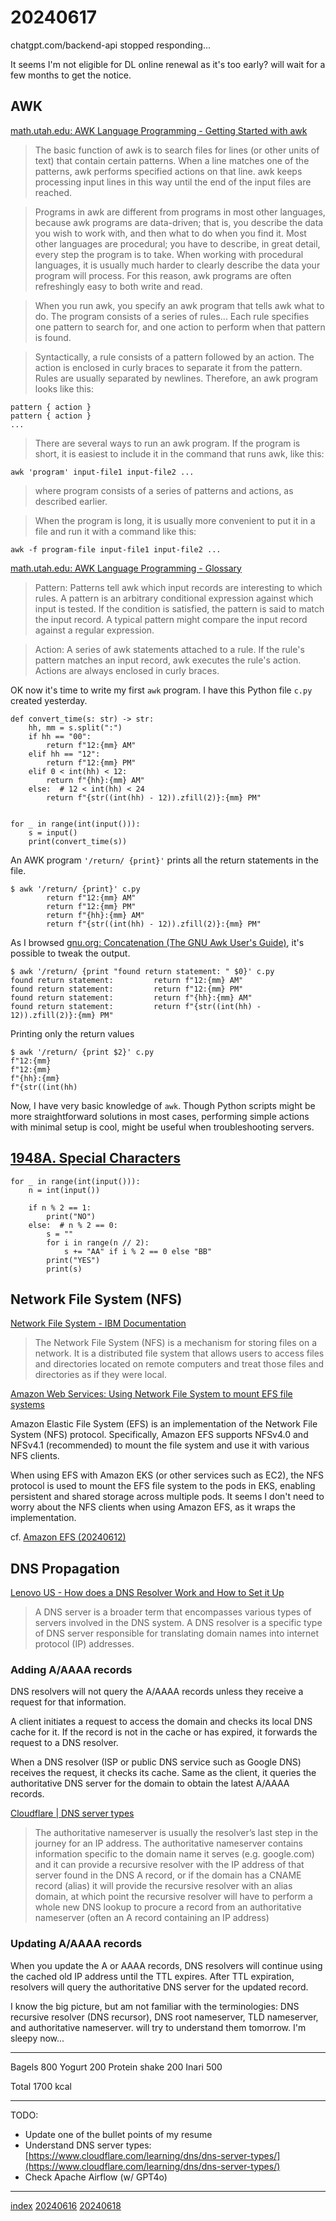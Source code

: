 <head><meta name="viewport" content="width=device-width, initial-scale=1.0, user-scalable=yes" /><meta charset="UTF-8"></head>

# 20240617

chatgpt.com/backend-api stopped responding...

It seems I\'m not eligible for DL online renewal as it\'s too early? will wait for a few months to get the notice.

## AWK

[math.utah.edu: AWK Language Programming - Getting Started with awk](https://www.math.utah.edu/docs/info/gawk_3.html#SEC10)

> The basic function of awk is to search files for lines (or other units of text) that contain certain patterns. When a line matches one of the patterns, awk performs specified actions on that line. awk keeps processing input lines in this way until the end of the input files are reached.

> Programs in awk are different from programs in most other languages, because awk programs are data-driven; that is, you describe the data you wish to work with, and then what to do when you find it. Most other languages are procedural; you have to describe, in great detail, every step the program is to take. When working with procedural languages, it is usually much harder to clearly describe the data your program will process. For this reason, awk programs are often refreshingly easy to both write and read.

> When you run awk, you specify an awk program that tells awk what to do. The program consists of a series of rules... Each rule specifies one pattern to search for, and one action to perform when that pattern is found.

> Syntactically, a rule consists of a pattern followed by an action. The action is enclosed in curly braces to separate it from the pattern. Rules are usually separated by newlines. Therefore, an awk program looks like this:

```
pattern { action }
pattern { action }
...
```

> There are several ways to run an awk program. If the program is short, it is easiest to include it in the command that runs awk, like this:

```
awk 'program' input-file1 input-file2 ...
```

> where program consists of a series of patterns and actions, as described earlier.

> When the program is long, it is usually more convenient to put it in a file and run it with a command like this:

```
awk -f program-file input-file1 input-file2 ...
```

[math.utah.edu: AWK Language Programming - Glossary](https://www.math.utah.edu/docs/info/gawk_22.html#GLOSS52)

> Pattern: Patterns tell awk which input records are interesting to which rules. A pattern is an arbitrary conditional expression against which input is tested. If the condition is satisfied, the pattern is said to match the input record. A typical pattern might compare the input record against a regular expression.

> Action: A series of awk statements attached to a rule. If the rule's pattern matches an input record, awk executes the rule's action. Actions are always enclosed in curly braces.

OK now it\'s time to write my first `awk` program. I have this Python file `c.py` created yesterday.

```
def convert_time(s: str) -> str:
    hh, mm = s.split(":")
    if hh == "00":
        return f"12:{mm} AM"
    elif hh == "12":
        return f"12:{mm} PM"
    elif 0 < int(hh) < 12:
        return f"{hh}:{mm} AM"
    else:  # 12 < int(hh) < 24
        return f"{str((int(hh) - 12)).zfill(2)}:{mm} PM"


for _ in range(int(input())):
    s = input()
    print(convert_time(s))
```

An AWK program `'/return/ {print}'` prints all the return statements in the file.

```
$ awk '/return/ {print}' c.py
        return f"12:{mm} AM"
        return f"12:{mm} PM"
        return f"{hh}:{mm} AM"
        return f"{str((int(hh) - 12)).zfill(2)}:{mm} PM"
```

As I browsed [gnu.org: Concatenation (The GNU Awk User's Guide)](https://www.gnu.org/software/gawk/manual/html_node/Concatenation.html), it\'s possible to tweak the output.

```
$ awk '/return/ {print "found return statement: " $0}' c.py
found return statement:         return f"12:{mm} AM"
found return statement:         return f"12:{mm} PM"
found return statement:         return f"{hh}:{mm} AM"
found return statement:         return f"{str((int(hh) - 12)).zfill(2)}:{mm} PM"
```

Printing only the return values

```
$ awk '/return/ {print $2}' c.py
f"12:{mm}
f"12:{mm}
f"{hh}:{mm}
f"{str((int(hh)
```

Now, I have very basic knowledge of `awk`. Though Python scripts might be more straightforward solutions in most cases, performing simple actions with minimal setup is cool, might be useful when troubleshooting servers.

## [1948A. Special Characters](https://codeforces.com/problemset/problem/1948/A)

```
for _ in range(int(input())):
    n = int(input())

    if n % 2 == 1:
        print("NO")
    else:  # n % 2 == 0:
        s = ""
        for i in range(n // 2):
            s += "AA" if i % 2 == 0 else "BB"
        print("YES")
        print(s)
```

## Network File System (NFS)

[Network File System - IBM Documentation](https://www.ibm.com/docs/en/aix/7.1?topic=management-network-file-system)

> The Network File System (NFS) is a mechanism for storing files on a network. It is a distributed file system that allows users to access files and directories located on remote computers and treat those files and directories as if they were local.

[Amazon Web Services: Using Network File System to mount EFS file systems](https://docs.aws.amazon.com/efs/latest/ug/mounting-fs-old.html)

Amazon Elastic File System (EFS) is an implementation of the Network File System (NFS) protocol. Specifically, Amazon EFS supports NFSv4.0 and NFSv4.1 (recommended) to mount the file system and use it with various NFS clients.

When using EFS with Amazon EKS (or other services such as EC2), the NFS protocol is used to mount the EFS file system to the pods in EKS, enabling persistent and shared storage across multiple pods. It seems I don\'t need to worry about the NFS clients when using Amazon EFS, as it wraps the implementation.

cf. [Amazon EFS (20240612)](20240612.html)

## DNS Propagation

[Lenovo US - How does a DNS Resolver Work and How to Set it Up](https://www.lenovo.com/us/en/glossary/dns-resolver/?orgRef=https%253A%252F%252Fwww.google.com%252F)

> A DNS server is a broader term that encompasses various types of servers involved in the DNS system. A DNS resolver is a specific type of DNS server responsible for translating domain names into internet protocol (IP) addresses.

### Adding A/AAAA records

DNS resolvers will not query the A/AAAA records unless they receive a request for that information.

A client initiates a request to access the domain and checks its local DNS cache for it. If the record is not in the cache or has expired, it forwards the request to a DNS resolver.

When a DNS resolver (ISP or public DNS service such as Google DNS) receives the request, it checks its cache. Same as the client, it queries the authoritative DNS server for the domain to obtain the latest A/AAAA records. 

[Cloudflare | DNS server types](https://www.cloudflare.com/learning/dns/dns-server-types/)

> The authoritative nameserver is usually the resolver’s last step in the journey for an IP address. The authoritative nameserver contains information specific to the domain name it serves (e.g. google.com) and it can provide a recursive resolver with the IP address of that server found in the DNS A record, or if the domain has a CNAME record (alias) it will provide the recursive resolver with an alias domain, at which point the recursive resolver will have to perform a whole new DNS lookup to procure a record from an authoritative nameserver (often an A record containing an IP address)

### Updating A/AAAA records

When you update the A or AAAA records, DNS resolvers will continue using the cached old IP address until the TTL expires. After TTL expiration, resolvers will query the authoritative DNS server for the updated record.

I know the big picture, but am not familiar with the terminologies: DNS recursive resolver (DNS recursor), DNS root nameserver, TLD nameserver, and authoritative nameserver. will try to understand them tomorrow. I\'m sleepy now...

---

Bagels 800
Yogurt 200
Protein shake 200
Inari 500

Total 1700 kcal

---

TODO:

- Update one of the bullet points of my resume
- Understand DNS server types: [https://www.cloudflare.com/learning/dns/dns-server-types/](https://www.cloudflare.com/learning/dns/dns-server-types/)
- Check Apache Airflow (w/ GPT4o)

---

[index](../../index.html)
[20240616](20240616.html)
[20240618](20240618.html)
